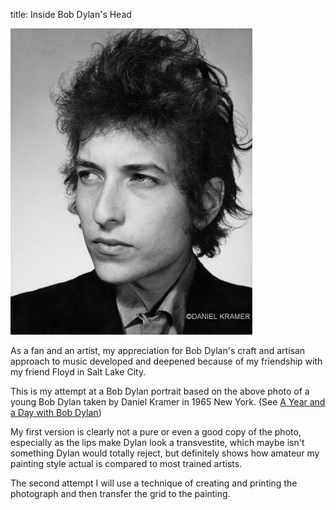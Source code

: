 title: Inside Bob Dylan's Head

<img src="/static/img/bob-dylan.jpg" id="young-bob-dylan">

As a fan and an artist, my appreciation for Bob Dylan's craft
and artisan approach to music developed and deepened because of 
 my friendship with my friend Floyd in Salt Lake City.  

 This is my attempt at a Bob Dylan portrait 
 based on the above photo of a young Bob Dylan taken by Daniel Kramer in 1965 New York.
 (See <a href="http://lightbox.time.com/2012/03/19/a-year-and-a-day-with-bob-dylan/#1">A Year 
 and a Day with Bob Dylan</a>)
 
My first version is clearly not a pure or even a good copy of the photo, 
especially as the lips make Dylan look a transvestite, which maybe isn't
something Dylan would totally reject, but definitely shows how amateur my 
painting style actual is compared to most trained artists. 

The second attempt I will use a technique of creating and printing the 
photograph and then transfer the grid to the painting.

